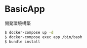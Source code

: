 # BasicApp

開発環境構築

```sh
$ docker-compose up -d
$ docker-compose exec app /bin/bash
$ bundle install
```

